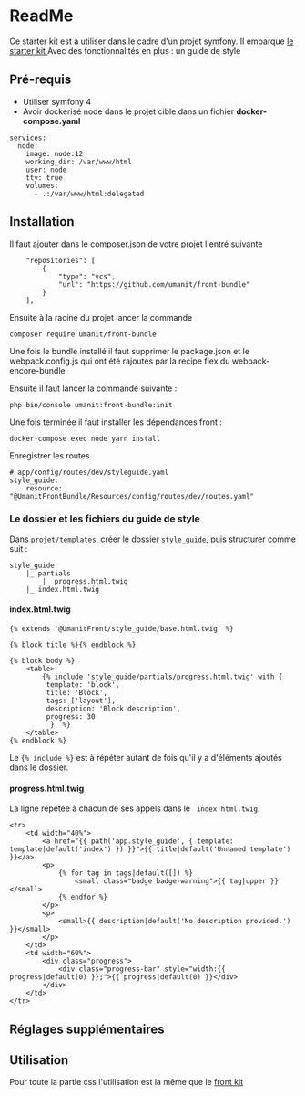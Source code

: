 ReadMe 
========

Ce starter kit est à utiliser dans le cadre d'un projet symfony. Il embarque [le starter kit ](https://github.com/umanit/front-kit)
Avec des fonctionnalités en plus : un guide de style 

Pré-requis
--------


* Utiliser symfony 4
* Avoir dockerisé node dans le projet cible dans un fichier **docker-compose.yaml** 

```
services:
  node:
    image: node:12
    working_dir: /var/www/html
    user: node
    tty: true
    volumes:
      - .:/var/www/html:delegated
```

Installation
--------

Il faut ajouter dans le composer.json de votre projet l'entré suivante 

```
    "repositories": [
        {
            "type": "vcs",
            "url": "https://github.com/umanit/front-bundle"
        }
    ],
```

Ensuite à la racine du projet lancer la commande 

```
composer require umanit/front-bundle
```

Une fois le bundle installé il faut supprimer le package.json et le webpack.config.js qui ont été rajoutés par la 
recipe flex du webpack-encore-bundle

Ensuite il faut lancer la commande suivante : 

```
php bin/console umanit:front-bundle:init 
```

Une fois terminée il faut installer les dépendances front : 

```
docker-compose exec node yarn install
```

Enregistrer les routes 

```
# app/config/routes/dev/styleguide.yaml
style_guide:
    resource: "@UmanitFrontBundle/Resources/config/routes/dev/routes.yaml"
```

### Le dossier et les fichiers du guide de style
Dans ```projet/templates```, créer le dossier ```style_guide```, puis structurer comme suit :
```
style_guide
	|_ partials
		|_ progress.html.twig
	|_ index.html.twig
```

#### index.html.twig
```
{% extends '@UmanitFront/style_guide/base.html.twig' %}

{% block title %}{% endblock %}

{% block body %}
    <table>
        {% include 'style_guide/partials/progress.html.twig' with {
         template: 'block',
         title: 'Block',
         tags: ['layout'],
         description: 'Block description',
         progress: 30
          }  %}
    </table>
{% endblock %}
```
Le ``` {% include %} ``` est à répéter autant de fois qu'il y a d'éléments ajoutés dans le dossier.

#### progress.html.twig
La ligne répétée à chacun de ses appels dans le ``` index.html.twig```.
```
<tr>
    <td width="40%">
        <a href="{{ path('app.style_guide', { template: template|default('index') }) }}">{{ title|default('Unnamed template')  }}</a>
        <p>
            {% for tag in tags|default([]) %}
                <small class="badge badge-warning">{{ tag|upper }}</small>
            {% endfor %}
        </p>
        <p>
            <small>{{ description|default('No description provided.') }}</small>
        </p>
    </td>
    <td width="60%">
        <div class="progress">
            <div class="progress-bar" style="width:{{ progress|default(0) }};">{{ progress|default(0) }}</div>
        </div>
    </td>
</tr>
```
## Réglages supplémentaires


Utilisation
--------

Pour toute la partie css l'utilisation est la même que le [front kit](https://github.com/umanit/front-kit#utilisation)
